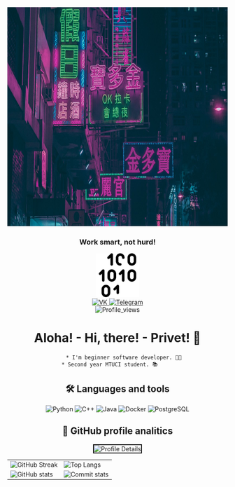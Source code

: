<!-- Header -->

<div id="header" align="center">
    <img src="/img/header.jpeg" width=100% height=500px; alt="Header"/>
    <h3 >Work smart, not hurd!</h3>
    <img src="/img/binary-code.png" width="100" alt="Icon"/>
</div>


<!-- Links -->

<div id="badges" align=center>
    <a href="https://vk.com/notmindset">
        <img src="https://img.shields.io/badge/-VK-/?style=for-the-badge&logo=vk&color=090909" alt="VK"/>
    </a>
    <a href="https://t.me/extinctionflas">
        <img src="https://img.shields.io/badge/-Telegram-/?style=for-the-badge&logo=telegram&color=090909" alt="Telegram"/>
    </a>
</div>


<!-- Profile views and about me-->

<div id="Profile_views" align=center>
    <img src="https://komarev.com/ghpvc/?username=semuloff" alt="Profile_views"/>
    <h1>
        Aloha! - Hi, there! - Privet! 👋  
    </h1>

        * I'm beginner software developer. 👨‍💻
        * Second year MTUCI student. 📚         
    
</div>


<!-- Languages and tools -->

<div id="langs_and_tools" align=center>
    <h2> 🛠 Languages and tools </h2>
    <img src="https://img.shields.io/badge/-Python-/?style=for-the-badge&logo=Python&color=090909" alt="Python">
    <img src="https://img.shields.io/badge/-C++-/?style=for-the-badge&logo=C%2b%2b&color=090909" alt="C++">
    <img src="https://img.shields.io/badge/-Java-/?style=for-the-badge&logo=java&color=090909" alt="Java">
    <img src="https://img.shields.io/badge/-Docker-/?style=for-the-badge&logo=Docker&color=090909" alt="Docker">
    <img src="https://img.shields.io/badge/-PostgreSQL-/?style=for-the-badge&logo=PostgreSQL&color=090909" alt="PostgreSQL">
</div>


<!-- GitHub profile analitics -->

<h2 align=center> 
    🚀 GitHub profile analitics 
</h2>
<div id='profile-cards' align=center>
    <img src="http://github-profile-summary-cards.vercel.app/api/cards/profile-details?username=semuloff&theme=2077" alt="Profile Details" border=2/>
</div>

 | | |
--- | --- |
![GitHub Streak](http://github-readme-streak-stats.herokuapp.com?user=semuloff&theme=nightowl) | ![Top Langs](https://github-readme-stats.vercel.app/api/top-langs/?username=semuloff&show_icons=true&theme=radical&layout=compact)
![GitHub stats](https://github-readme-stats.vercel.app/api?username=semuloff&show_icons=true&theme=radical) | ![Commit stats](http://github-profile-summary-cards.vercel.app/api/cards/productive-time?username=semuloff&theme=2077&utcOffset=8)